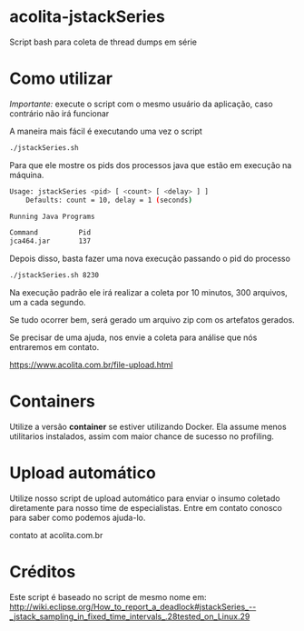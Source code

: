 # acolita-jstackSeries
Script bash para coleta de thread dumps em série

# Como utilizar

*Importante:* execute o script com o mesmo usuário da aplicação, caso contrário não irá funcionar

A maneira mais fácil é executando uma vez o script

```bash
./jstackSeries.sh
```

Para que ele mostre os pids dos processos java que estão em execução na máquina.

```bash
Usage: jstackSeries <pid> [ <count> [ <delay> ] ]
    Defaults: count = 10, delay = 1 (seconds)

Running Java Programs

Command          Pid
jca464.jar       137
```

Depois disso, basta fazer uma nova execução passando o pid do processo

```bash
./jstackSeries.sh 8230
```

Na execução padrão ele irá realizar a coleta por 10 minutos, 300 arquivos, um a cada segundo.

Se tudo ocorrer bem, será gerado um arquivo zip com os artefatos gerados.

Se precisar de uma ajuda, nos envie a coleta para análise que nós entraremos em contato.


https://www.acolita.com.br/file-upload.html

# Containers

Utilize a versão **container** se estiver utilizando Docker.
Ela assume menos utilitarios instalados, assim com maior chance de sucesso no profiling.

# Upload automático

Utilize nosso script de upload automático para enviar o insumo coletado diretamente para nosso time de especialistas.
Entre em contato conosco para saber como podemos ajuda-lo.

contato at acolita.com.br

# Créditos

Este script é baseado no script de mesmo nome em:
http://wiki.eclipse.org/How_to_report_a_deadlock#jstackSeries_--_jstack_sampling_in_fixed_time_intervals_.28tested_on_Linux.29
